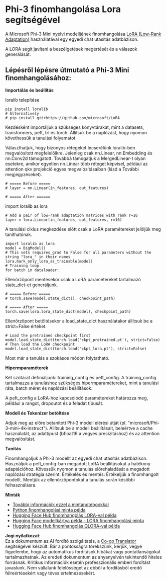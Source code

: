 <!--
CO_OP_TRANSLATOR_METADATA:
{
  "original_hash": "50b6a55a0831b417835087d8b57759fe",
  "translation_date": "2025-07-17T06:35:06+00:00",
  "source_file": "md/03.FineTuning/FineTuning_Lora.md",
  "language_code": "hu"
}
-->
# **Phi-3 finomhangolása Lora segítségével**

A Microsoft Phi-3 Mini nyelvi modelljének finomhangolása [LoRA (Low-Rank Adaptation)](https://github.com/microsoft/LoRA?WT.mc_id=aiml-138114-kinfeylo) használatával egy egyedi chat utasítás adatbázison.

A LORA segít javítani a beszélgetések megértését és a válaszok generálását.

## Lépésről lépésre útmutató a Phi-3 Mini finomhangolásához:

**Importálás és beállítás**

loralib telepítése

```
pip install loralib
# Alternatively
# pip install git+https://github.com/microsoft/LoRA

```

Kezdésként importáljuk a szükséges könyvtárakat, mint a datasets, transformers, peft, trl és torch.
Állítsuk be a naplózást, hogy nyomon követhessük a tanulási folyamatot.

Választhatjuk, hogy bizonyos rétegeket lecserélünk loralib-ben megvalósított megfelelőikre. Jelenleg csak nn.Linear, nn.Embedding és nn.Conv2d támogatott. Továbbá támogatjuk a MergedLinear-t olyan esetekre, amikor egyetlen nn.Linear több réteget képvisel, például az attention qkv projekció egyes megvalósításaiban (lásd a További megjegyzéseket).

```
# ===== Before =====
# layer = nn.Linear(in_features, out_features)
```

```
# ===== After ======
```

import loralib as lora

```
# Add a pair of low-rank adaptation matrices with rank r=16
layer = lora.Linear(in_features, out_features, r=16)
```

A tanulási ciklus megkezdése előtt csak a LoRA paramétereket jelöljük meg taníthatónak.

```
import loralib as lora
model = BigModel()
# This sets requires_grad to False for all parameters without the string "lora_" in their names
lora.mark_only_lora_as_trainable(model)
# Training loop
for batch in dataloader:
```

Ellenőrzőpont mentésekor csak a LoRA paramétereket tartalmazó state_dict-et generáljunk.

```
# ===== Before =====
# torch.save(model.state_dict(), checkpoint_path)
```
```
# ===== After =====
torch.save(lora.lora_state_dict(model), checkpoint_path)
```

Ellenőrzőpont betöltésekor a load_state_dict használatakor állítsuk be a strict=False értéket.

```
# Load the pretrained checkpoint first
model.load_state_dict(torch.load('ckpt_pretrained.pt'), strict=False)
# Then load the LoRA checkpoint
model.load_state_dict(torch.load('ckpt_lora.pt'), strict=False)
```

Most már a tanulás a szokásos módon folytatható.

**Hipermparaméterek**

Két szótárat definiáljunk: training_config és peft_config. A training_config tartalmazza a tanuláshoz szükséges hipermparamétereket, mint a tanulási ráta, batch méret és naplózási beállítások.

A peft_config a LoRA-hoz kapcsolódó paramétereket határozza meg, például a rangot, dropoutot és a feladat típusát.

**Modell és Tokenizer betöltése**

Adjuk meg az előre betanított Phi-3 modell elérési útját (pl. "microsoft/Phi-3-mini-4k-instruct"). Állítsuk be a modell beállításait, beleértve a cache használatát, az adattípust (bfloat16 a vegyes precizitáshoz) és az attention megvalósítást.

**Tanítás**

Finomhangoljuk a Phi-3 modellt az egyedi chat utasítás adatbázison. Használjuk a peft_config-ban megadott LoRA beállításokat a hatékony adaptációhoz. Kövessük nyomon a tanulás előrehaladását a megadott naplózási stratégia szerint.
Értékelés és mentés: Értékeljük a finomhangolt modellt.
Mentjük az ellenőrzőpontokat a tanulás során későbbi felhasználásra.

**Minták**
- [További információk ezzel a mintanotebookkal](../../../../code/03.Finetuning/Phi_3_Inference_Finetuning.ipynb)
- [Python finomhangolási minta példa](../../../../code/03.Finetuning/FineTrainingScript.py)
- [Hugging Face Hub finomhangolás LORA-val példa](../../../../code/03.Finetuning/Phi-3-finetune-lora-python.ipynb)
- [Hugging Face modellkártya példa - LORA finomhangolási minta](https://huggingface.co/microsoft/Phi-3-mini-4k-instruct/blob/main/sample_finetune.py)
- [Hugging Face Hub finomhangolás QLORA-val példa](../../../../code/03.Finetuning/Phi-3-finetune-qlora-python.ipynb)

**Jogi nyilatkozat**:  
Ez a dokumentum az AI fordító szolgáltatás, a [Co-op Translator](https://github.com/Azure/co-op-translator) segítségével készült. Bár a pontosságra törekszünk, kérjük, vegye figyelembe, hogy az automatikus fordítások hibákat vagy pontatlanságokat tartalmazhatnak. Az eredeti dokumentum az anyanyelvén tekintendő hiteles forrásnak. Kritikus információk esetén professzionális emberi fordítást javaslunk. Nem vállalunk felelősséget az ebből a fordításból eredő félreértésekért vagy téves értelmezésekért.